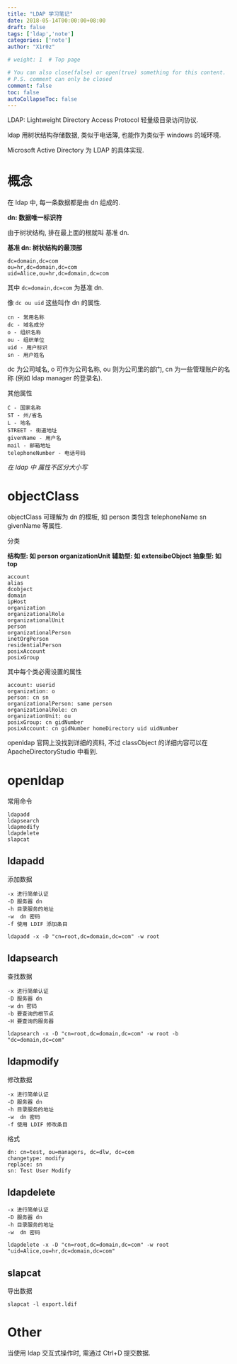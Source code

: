 ```yaml
---
title: "LDAP 学习笔记"
date: 2018-05-14T00:00:00+08:00
draft: false
tags: ['ldap','note']
categories: ['note']
author: "X1r0z"

# weight: 1  # Top page

# You can also close(false) or open(true) something for this content.
# P.S. comment can only be closed
comment: false
toc: false
autoCollapseToc: false
---
```


LDAP: Lightweight Directory Access Protocol 轻量级目录访问协议.

<!--more-->

ldap 用树状结构存储数据, 类似于电话簿, 也能作为类似于 windows 的域环境.

Microsoft Active Directory 为 LDAP 的具体实现.

# 概念

在 ldap 中, 每一条数据都是由 dn 组成的.

**dn: 数据唯一标识符**

由于树状结构, 排在最上面的根就叫 基准 dn.

**基准 dn: 树状结构的最顶部**

```
dc=domain,dc=com
ou=hr,dc=domain,dc=com
uid=Alice,ou=hr,dc=domain,dc=com
```

其中 `dc=domain,dc=com` 为基准 dn.

像 `dc ou uid` 这些叫作 dn 的属性.

```
cn - 常用名称
dc - 域名成分
o - 组织名称
ou - 组织单位
uid - 用户标识
sn - 用户姓名
```

dc 为公司域名, o 可作为公司名称, ou 则为公司里的部门, cn 为一些管理账户的名称 (例如 ldap manager 的登录名).

其他属性

```
C - 国家名称
ST - 州/省名
L - 地名
STREET - 街道地址
givenName - 用户名
mail - 邮箱地址
telephoneNumber - 电话号码
```

*在 ldap 中 属性不区分大小写*

# objectClass

objectClass 可理解为 dn 的模板, 如 person 类包含 telephoneName sn givenName 等属性.

分类

**结构型: 如 person organizationUnit**
**辅助型: 如 extensibeObject**
**抽象型: 如 top**

```
account
alias
dcobject
domain
ipHost
organization
organizationalRole
organizationalUnit
person
organizationalPerson
inetOrgPerson
residentialPerson
posixAccount
posixGroup
```

其中每个类必需设置的属性

```
account: userid
organization: o
person: cn sn
organizationalPerson: same person
organizationalRole: cn
organizationUnit: ou
posixGroup: cn gidNumber
posixAccount: cn gidNumber homeDirectory uid uidNumber
```

openldap 官网上没找到详细的资料, 不过 classObject 的详细内容可以在 ApacheDirectoryStudio 中看到.

# openldap

常用命令

```
ldapadd
ldapsearch
ldapmodify
ldapdelete
slapcat
```

## ldapadd

添加数据

```
-x 进行简单认证
-D 服务器 dn
-h 目录服务的地址
-w  dn 密码
-f 使用 LDIF 添加条目
```

`ldapadd -x -D "cn=root,dc=domain,dc=com" -w root`

## ldapsearch

查找数据

```
-x 进行简单认证
-D 服务器 dn
-w dn 密码
-b 要查询的根节点
-H 要查询的服务器
```

`ldapsearch -x -D "cn=root,dc=domain,dc=com" -w root -b "dc=domain,dc=com"`

## ldapmodify

修改数据

```
-x 进行简单认证
-D 服务器 dn
-h 目录服务的地址
-w  dn 密码
-f 使用 LDIF 修改条目
```

格式

```
dn: cn=test, ou=managers, dc=dlw, dc=com 
changetype: modify
replace: sn
sn: Test User Modify
```

## ldapdelete

```
-x 进行简单认证
-D 服务器 dn
-h 目录服务的地址
-w  dn 密码
```

`ldapdelete -x -D "cn=root,dc=domain,dc=com" -w root "uid=Alice,ou=hr,dc=domain,dc=com"`

## slapcat

导出数据

```
slapcat -l export.ldif
```

# Other

当使用 ldap 交互式操作时, 需通过 Ctrl+D 提交数据.